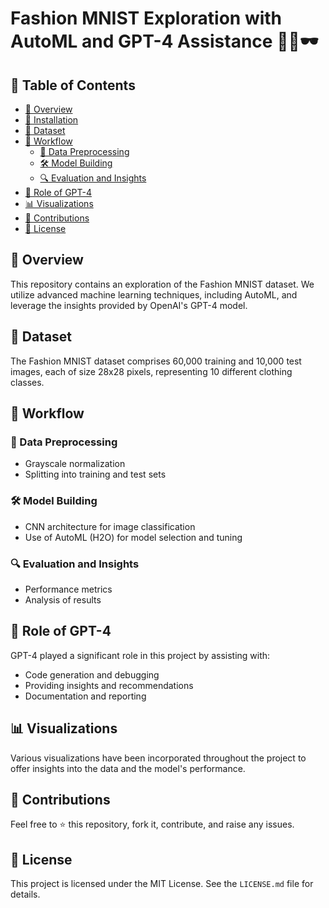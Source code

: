 # Fashion MNIST Exploration with AutoML and GPT-4 Assistance 🧥👗🕶️

## 📌 Table of Contents

- [🌟 Overview](#overview)
- [🚀 Installation](#installation)
- [📂 Dataset](#dataset)
- [🔄 Workflow](#workflow)
  - [🧹 Data Preprocessing](#data-preprocessing)
  - [🛠️ Model Building](#model-building)
  - [🔍 Evaluation and Insights](#evaluation-and-insights)
- [🤖 Role of GPT-4](#role-of-gpt-4)
- [📊 Visualizations](#visualizations)
- [🤝 Contributions](#contributions)
- [📜 License](#license)

## 🌟 Overview

This repository contains an exploration of the Fashion MNIST dataset. We utilize advanced machine learning techniques, including AutoML, and leverage the insights provided by OpenAI's GPT-4 model.

## 📂 Dataset

The Fashion MNIST dataset comprises 60,000 training and 10,000 test images, each of size 28x28 pixels, representing 10 different clothing classes.


## 🔄 Workflow

### 🧹 Data Preprocessing

- Grayscale normalization
- Splitting into training and test sets

### 🛠️ Model Building

- CNN architecture for image classification
- Use of AutoML (H2O) for model selection and tuning

### 🔍 Evaluation and Insights

- Performance metrics
- Analysis of results

## 🤖 Role of GPT-4

GPT-4 played a significant role in this project by assisting with:
- Code generation and debugging
- Providing insights and recommendations
- Documentation and reporting

## 📊 Visualizations

Various visualizations have been incorporated throughout the project to offer insights into the data and the model's performance.


## 🤝 Contributions

Feel free to ⭐ this repository, fork it, contribute, and raise any issues.

## 📜 License

This project is licensed under the MIT License. See the `LICENSE.md` file for details.
